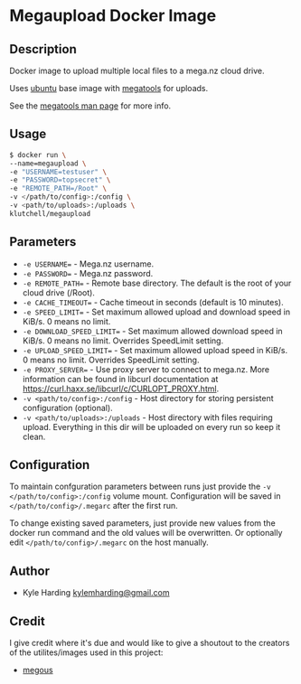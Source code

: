 # Megaupload Docker Image #

## Description ##

Docker image to upload multiple local files to a mega.nz cloud drive.

Uses [ubuntu](https://hub.docker.com/_/ubuntu/) base image with [megatools](https://github.com/megous/megatools) for uploads.

See the [megatools man page](https://megatools.megous.com/man/megatools.html) for more info.

## Usage ##

```bash
$ docker run \
--name=megaupload \
-e "USERNAME=testuser" \
-e "PASSWORD=topsecret" \
-e "REMOTE_PATH=/Root" \
-v </path/to/config>:/config \
-v <path/to/uploads>:/uploads \
klutchell/megaupload
```

## Parameters ##

* ```-e USERNAME=``` - Mega.nz username.
* ```-e PASSWORD=``` - Mega.nz password.
* ```-e REMOTE_PATH=``` - Remote base directory. The default is the root of your cloud drive (/Root).
* ```-e CACHE_TIMEOUT=``` - Cache timeout in seconds (default is 10 minutes).
* ```-e SPEED_LIMIT=``` - Set maximum allowed upload and download speed in KiB/s. 0 means no limit.
* ```-e DOWNLOAD_SPEED_LIMIT=``` - Set maximum allowed download speed in KiB/s. 0 means no limit. Overrides SpeedLimit setting.
* ```-e UPLOAD_SPEED_LIMIT=``` - Set maximum allowed upload speed in KiB/s. 0 means no limit. Overrides SpeedLimit setting.
* ```-e PROXY_SERVER=``` - Use proxy server to connect to mega.nz. More information can be found in libcurl documentation at https://curl.haxx.se/libcurl/c/CURLOPT_PROXY.html.
* ```-v <path/to/config>:/config``` - Host directory for storing persistent configuration (optional).
* ```-v <path/to/uploads>:/uploads``` - Host directory with files requiring upload. Everything in this dir will be uploaded on every run so keep it clean.

## Configuration ##

To maintain confguration parameters between runs just provide the ```-v </path/to/config>:/config``` volume mount. Configuration will be saved in ```</path/to/config>/.megarc``` after the first run.

To change existing saved parameters, just provide new values from the docker run command and the old values will be overwritten. Or optionally edit ```</path/to/config>/.megarc``` on the host manually.

## Author ##

* Kyle Harding <kylemharding@gmail.com>

## Credit ##

I give credit where it's due and would like to give a shoutout to the creators of the utilites/images used in this project:
* [megous](https://github.com/megous/)
